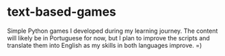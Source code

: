 # text-based-games
Simple Python games I developed during my learning journey. The content will likely be in Portuguese for now, but I plan to improve the scripts and translate them into English as my skills in both languages improve. =)
